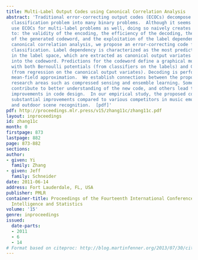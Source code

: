 ```yaml
---
title: Multi-Label Output Codes using Canonical Correlation Analysis
abstract: 'Traditional error-correcting output codes (ECOCs) decompose a multi-class
  classification problem into many binary problems.  Although it seems natural to
  use ECOCs for multi-label problems as well, doing so naively creates issues related
  to: the validity of the encoding, the efficiency of the decoding, the predictability
  of the generated codeword, and the exploitation of the label dependency.  Using
  canonical correlation analysis, we propose an error-correcting code for multi-label
  classification. Label dependency is characterized as the most predictable directions
  in the label space, which are extracted as canonical output variates and encoded
  into the codeword. Predictions for the codeword define a graphical model of labels
  with both Bernoulli potentials (from classifiers on the labels) and Gaussian potentials
  (from regression on the canonical output variates). Decoding is performed by efficient
  mean-field approximation.  We establish connections between the proposed code and
  research areas such as compressed sensing and ensemble learning. Some of these connections
  contribute to better understanding of the new code, and others lead to practical
  improvements in code design.  In our empirical study, the proposed code leads to
  substantial improvements compared to various competitors in music emotion classification
  and outdoor scene recognition.  [pdf]'
pdf: http://proceedings.mlr.press/v15/zhang11c/zhang11c.pdf
layout: inproceedings
id: zhang11c
month: 0
firstpage: 873
lastpage: 882
page: 873-882
sections: 
author:
- given: Yi
  family: Zhang
- given: Jeff
  family: Schneider
date: 2011-06-14
address: Fort Lauderdale, FL, USA
publisher: PMLR
container-title: Proceedings of the Fourteenth International Conference on Artificial
  Intelligence and Statistics
volume: '15'
genre: inproceedings
issued:
  date-parts:
  - 2011
  - 6
  - 14
# Format based on citeproc: http://blog.martinfenner.org/2013/07/30/citeproc-yaml-for-bibliographies/
---
```

